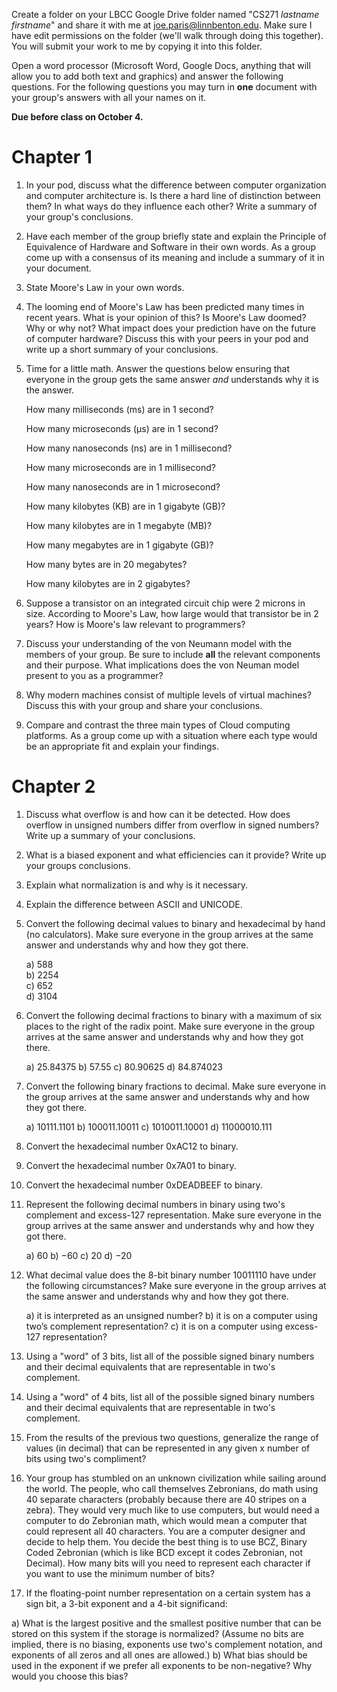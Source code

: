 Create a folder on your LBCC Google Drive folder named "CS271 *lastname* *firstname*" and share it with me at joe.paris@linnbenton.edu. Make sure I have edit permissions on the folder (we'll walk through doing this together). You will submit your work to me by copying it into this folder.

Open a word processor (Microsoft Word, Google Docs, anything that will allow you to add both text and graphics) and answer the following questions. For the following questions you may turn in **one** document with your group's answers with all your names on it.

**Due before class on October 4.**

# Chapter 1

1. In your pod, discuss what the difference between computer organization and computer architecture is. Is there a hard line of distinction between them? In what ways do they influence each other? Write a summary of your group's conclusions.
2. Have each member of the group briefly state and explain the Principle of Equivalence of Hardware and Software in their own words. As a group come up with a consensus of its meaning and include a summary of it in your document. 
3. State Moore's Law in your own words. 
4. The looming end of Moore's Law has been predicted many times in recent years. What is your opinion of this? Is Moore's Law doomed? Why or why not? What impact does your prediction have on the future of computer hardware? Discuss this with your peers in your pod and write up a short summary of your conclusions.
5. Time for a little math. Answer the questions below ensuring that everyone in the group gets the same answer *and* understands why it is the answer.
   
   How many milliseconds (ms) are in 1 second?

   How many microseconds (μs) are in 1 second?

   How many nanoseconds (ns) are in 1 millisecond?

   How many microseconds are in 1 millisecond?

   How many nanoseconds are in 1 microsecond?

   How many kilobytes (KB) are in 1 gigabyte (GB)?

   How many kilobytes are in 1 megabyte (MB)?

   How many megabytes are in 1 gigabyte (GB)?

   How many bytes are in 20 megabytes?

   How many kilobytes are in 2 gigabytes?
6. Suppose a transistor on an integrated circuit chip were 2 microns in size. According to Moore's Law, how large would that transistor be in 2 years? How is Moore's law relevant to programmers?
7. Discuss your understanding of the von Neumann model with the members of your group. Be sure to include **all** the relevant components and their purpose. What implications does the von Neuman model present to you as a programmer?
9. Why modern machines consist of multiple levels of virtual machines? Discuss this with your group and share your conclusions.
10. Compare and contrast the three main types of Cloud computing platforms. As a group come up with a situation where each type would be an appropriate fit and explain your findings.

# Chapter 2

1. Discuss what overflow is and how can it be detected. How does overflow in unsigned numbers differ from overflow in signed numbers? Write up a summary of your conclusions.
2. What is a biased exponent and what efficiencies can it provide? Write up your groups conclusions.
3. Explain what normalization is and why is it necessary.
4. Explain the difference between ASCII and UNICODE.
5. Convert the following decimal values to binary and hexadecimal by hand (no calculators). Make sure everyone in the group arrives at the same answer and understands why and how they got there.

   a) 588   
   b) 2254   
   c) 652   
   d) 3104   
6. Convert the following decimal fractions to binary with a maximum of six places to the right of the radix point. Make sure everyone in the group arrives at the same answer and understands why and how they got there.


   a) 25.84375
   b) 57.55
   c) 80.90625
   d) 84.874023
7. Convert the following binary fractions to decimal. Make sure everyone in the group arrives at the same answer and understands why and how they got there.

   a) 10111.1101
   b) 100011.10011
   c) 1010011.10001
   d) 11000010.111
8. Convert the hexadecimal number 0xAC12 to binary.
9. Convert the hexadecimal number 0x7A01 to binary.
10. Convert the hexadecimal number 0xDEADBEEF to binary.
11. Represent the following decimal numbers in binary using two's complement and excess-127 representation. Make sure everyone in the group arrives at the same answer and understands why and how they got there.

    a) 60 
    b) −60
    c) 20
    d) −20
12. What decimal value does the 8-bit binary number 10011110 have under the following circumstances? Make sure everyone in the group arrives at the same answer and understands why and how they got there.

    a) it is interpreted as an unsigned number?
    b) it is on a computer using two’s complement representation?
    c) it is on a computer using excess-127 representation?
13. Using a "word" of 3 bits, list all of the possible signed binary numbers and their decimal equivalents that are representable in two's complement.
14. Using a "word" of 4 bits, list all of the possible signed binary numbers and their decimal equivalents that are representable in two's complement.
15. From the results of the previous two questions, generalize the range of values (in decimal) that can be represented in any given x number of bits using two's compliment?
16. Your group has stumbled on an unknown civilization while sailing around the world. The people, who call themselves Zebronians, do math using 40 separate characters (probably because there are 40 stripes on a zebra). They would very much like to use computers, but would need a computer to do Zebronian math, which would mean a computer that could represent all 40 characters. You are a computer designer and decide to help them. You     decide the best thing is to use BCZ, Binary Coded Zebronian (which is like BCD except it codes Zebronian, not Decimal). How many bits will you need to represent each character if you want to use the minimum number of bits?
17. If the floating-point number representation on a certain system has a sign bit, a 3-bit exponent and a 4-bit significand: 

   a) What is the largest positive and the smallest positive number that can be stored on this system if the storage is normalized? (Assume no bits are implied, there is no biasing, exponents use two's complement notation, and exponents of all zeros and all ones are     allowed.)
   b) What bias should be used in the exponent if we prefer all exponents to be non-negative? Why would you choose this bias?
